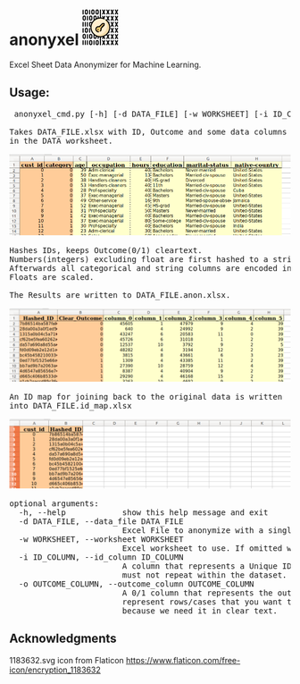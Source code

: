

# anonyxel <img src=https://github.com/Motorrat/anonyxel/blob/master/1183632.svg height=64 width=64>
Excel Sheet Data Anonymizer for Machine Learning. 

## Usage:
<pre> anonyxel_cmd.py [-h] [-d DATA_FILE] [-w WORKSHEET] [-i ID_COLUMN] [-o OUTCOME_COLUMN]

Takes DATA_FILE.xlsx with ID, Outcome and some data columns 
in the DATA worksheet. 

<img src=https://github.com/Motorrat/anonyxel/blob/master/Screenshot-AdultDataset-Original.png>

Hashes IDs, keeps Outcome(0/1) cleartext. 
Numbers(integers) excluding float are first hashed to a string.
Afterwards all categorical and string columns are encoded into levels. 
Floats are scaled. 

The Results are written to DATA_FILE.anon.xlsx. 

<img src=https://github.com/Motorrat/anonyxel/blob/master/Screenshot-AdultDataset-Anonymized.png>

An ID map for joining back to the original data is written 
into DATA_FILE.id_map.xlsx

<img src=https://github.com/Motorrat/anonyxel/blob/master/Screenshot-AdultDataset-ID_Map.png>

optional arguments:
  -h, --help            show this help message and exit
  -d DATA_FILE, --data_file DATA_FILE
                        Excel File to anonymize with a single worksheet called DATA.
  -w WORKSHEET, --worksheet WORKSHEET
                        Excel worksheet to use. If omitted we will try to use the DATA worksheet.
  -i ID_COLUMN, --id_column ID_COLUMN
                        A column that represents a Unique ID to identify your cases, 
                        must not repeat within the dataset.
  -o OUTCOME_COLUMN, --outcome_column OUTCOME_COLUMN
                        A 0/1 column that represents the outcome of your cases. Empty cells 
                        represent rows/cases that you want to predict. It will not be anonymized 
                        because we need it in clear text. 
</pre>

## Acknowledgments 
1183632.svg icon from Flaticon https://www.flaticon.com/free-icon/encryption_1183632
